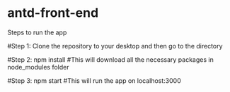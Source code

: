 # antd-front-end
Steps to run the app

#Step 1: Clone the repository to your desktop and then go to the directory

#Step 2: npm install 
#This will download all the necessary packages in node_modules folder

#Step 3: npm start 
#This will run the app on localhost:3000
